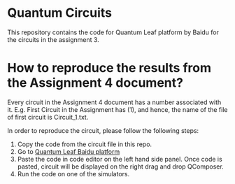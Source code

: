 # Quantum Circuits
This repository contains the code for Quantum Leaf platform by Baidu for the circuits in the assignment 3.


# How to reproduce the results from the Assignment 4 document?


Every circuit in the Assignment 4 document has a number associated with it. E.g. First Circuit in the Assignment has (1), and hence, the name of the file of first circuit is Circuit_1.txt.

In order to reproduce the circuit, please follow the following steps:

1. Copy the code from the circuit file in this repo.
2. Go to [Quantum Leaf Baidu platform](https://quantum-hub.baidu.com/qasm)
3. Paste the code in code editor on the left hand side panel. Once code is pasted, circuit will be displayed on the right drag and drop QComposer.
4. Run the code on one of the simulators.



